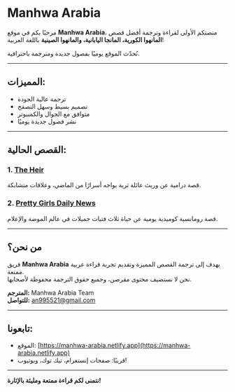 # Manhwa Arabia

مرحبًا بكم في موقع **Manhwa Arabia**، منصتكم الأولى لقراءة وترجمة أفضل قصص **المانهوا الكورية، المانجا اليابانية، والمانهوا الصينية** باللغة العربية!

نُحدّث الموقع يوميًا بفصول جديدة ومترجمة باحترافية.

---

## المميزات:

- ترجمة عالية الجودة
- تصميم بسيط وسهل التصفح
- متوافق مع الجوال والكمبيوتر
- نشر فصول جديدة يوميًا

---

## القصص الحالية:

### 1. [The Heir](https://manhwa-arabia.netlify.app/manga/the-heir)
قصة درامية عن وريث عائلة ثرية يواجه أسرارًا من الماضي، وعلاقات متشابكة.

### 2. [Pretty Girls Daily News](https://manhwa-arabia.netlify.app/manga/pretty-girls-daily-news)
قصة رومانسية كوميدية يومية عن حياة ثلاث فتيات جميلات في عالم الموضة والإعلام.

---

## من نحن؟

فريق **Manhwa Arabia** يهدف إلى ترجمة القصص المميزة وتقديم تجربة قراءة عربية ممتعة.  
نحن لا نستضيف محتوى مقرصن، وجميع حقوق الترجمة محفوظة لأصحابها.

**المترجم:** Manhwa Arabia Team  
**للتواصل:** an995521@gmail.com

---

## تابعونا:

- الموقع: [https://manhwa-arabia.netlify.app](https://manhwa-arabia.netlify.app)
- قريبًا: صفحات إنستغرام، تيك توك، ويوتيوب!

---

**نتمنى لكم قراءة ممتعة ومليئة بالإثارة!**
